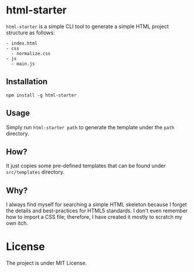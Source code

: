 # html-starter
`html-starter` is a simple CLI tool to generate a simple HTML project structure as follows:
```
- index.html
- css
  - normalize.css
- js
  - main.js
```
## Installation
`npm install -g html-starter`

## Usage
Simply run `html-starter path` to generate the template under the `path` directory.

## How?
It just copies some pre-defined templates that can be found under `src/templates` directory.

## Why?
I always find myself for searching a simple HTML skeleton because I forget the details and best-practices for HTML5 standards. I don't even remember how to import a CSS file; therefore, I have created it mostly to scratch my own itch.

# License
The project is under MIT License.